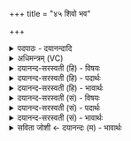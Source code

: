 +++
title = "४५ शिवो भव"

+++
<details><summary>पदपाठः - दयानन्दादि</summary>

शि॒वः। भ॒व॒। प्र॒जाभ्य॒ इति॑ प्र॒जाऽभ्यः॑। मानु॑षीभ्यः। त्वम्। अ॒ङ्गि॒रः॒। मा। द्यावा॑पृथि॒वीऽइति॒ द्यावा॑पृथि॒वी। अ॒भि। शो॒चीः॒। मा। अ॒न्तरि॑क्षम्। मा। वन॒स्पती॑न्। ४५।
</details>

<details><summary>अधिमन्त्रम् (VC)</summary>

- अग्निर्देवता
- त्रित ऋषिः
- विराट् पथ्या बृहती छन्दः
- मध्यमः
</details>

<details><summary>दयानन्द-सरस्वती (हि) - विषयः</summary>

फिर उन को प्रजा में कैसे वर्त्तना चाहिये, इस विषय को अगले मन्त्र में कहा है ॥
</details>

<details><summary>दयानन्द-सरस्वती (हि) - पदार्थः</summary>

पदार्थान्वयभाषाः -  हे (अङ्गिरः) प्राणों के समान प्रिय सुसन्तान ! (त्वम्) तू (मानुषीभ्यः) मनुष्य आदि (प्रजाभ्यः) प्रसिद्ध प्रजाओं के लिये (शिवः) कल्याणकारी मङ्गलमय (भव) हो (द्यावापृथिवी) बिजुली और भूमि के विषय में (मा) मत (अभिशोचीः) अति शोच कर (अन्तरिक्षम्) अवकाश के विषय में (मा) मत शोच कर और (वनस्पतीन्) वट आदि वनस्पतियों का (मा) शोच मत कर ॥४५ ॥
</details>

<details><summary>दयानन्द-सरस्वती (हि) - भावार्थः</summary>

भावार्थभाषाः -  सुसन्तानों को चाहिये कि प्रजा के प्रति मङ्गलाचारी हो के पृथिवी आदि पदार्थों के विषय में शोकरहित होवें, किन्तु इन सब पदार्थों की रक्षा विधान कर उपकार के लिये उत्साह के साथ प्रयत्न करें ॥४५ ॥
</details>

<details><summary>दयानन्द-सरस्वती (सं) - विषयः</summary>

पुनस्तैः प्रजासु कथं वर्त्तितव्यमित्याह ॥
</details>

<details><summary>दयानन्द-सरस्वती (सं) - पदार्थः</summary>

पदार्थान्वयभाषाः -  हे अङ्गिरः ! त्वं मानुषीभ्यः प्रजाभ्यः शिवो भव, द्यावापृथिवी माभिशोचीरन्तरिक्षं माभिशोचीर्वनस्पतीन् माभिशोचीः ॥४५ ॥
</details>

<details><summary>दयानन्द-सरस्वती (सं) - भावार्थः</summary>

भावार्थभाषाः -  सन्तानैः प्रजाः प्रति मङ्गलाचरणेन भूत्वा पृथिव्यादीनां मध्ये निश्शोकैः स्थातव्यम्। किन्त्वेषां रक्षां विधायोपकारायोत्साहतया प्रयतितव्यम् ॥४५ ॥
</details>

<details><summary>सविता जोशी ← दयानन्दः (म) - भावार्थः</summary>

भावार्थभाषाः -  उत्तम संतानांनी नेहमी लोकांचे कल्याण करावे. भूमी व पदार्थांबाबत अधिक दुःख करू नये. मात्र सर्व पदार्थांचे रक्षण करून जनकल्याणासाठी उत्साहाने प्रयत्न करावा.
</details>